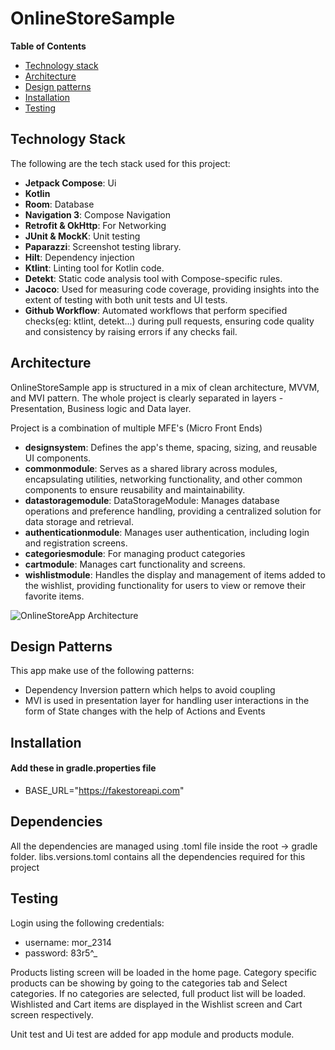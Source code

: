 # OnlineStoreSample

**Table of Contents**

- [Technology stack](#technology-stack)
- [Architecture](#architecture)
- [Design patterns](#design-patterns)
- [Installation](#installation)
- [Testing](#testing)

## Technology Stack
The following are the tech stack used for this project:
- **Jetpack Compose**: Ui
- **Kotlin**  
- **Room**: Database
- **Navigation 3**: Compose Navigation
- **Retrofit & OkHttp**: For Networking  
- **JUnit & MockK**: Unit testing 
- **Paparazzi**: Screenshot testing library.  
- **Hilt**: Dependency injection   
- **Ktlint**: Linting tool for Kotlin code.  
- **Detekt**: Static code analysis tool with Compose-specific rules.
- **Jacoco**: Used for measuring code coverage, providing insights into the extent of testing with both unit tests and UI tests.
- **Github Workflow**:  Automated workflows that perform specified checks(eg: ktlint, detekt...) during pull requests, ensuring code quality and consistency by raising errors if any checks fail.

## Architecture
OnlineStoreSample app is structured in a mix of clean architecture, MVVM, and MVI pattern.
The whole project is clearly separated in layers - Presentation, Business logic and Data layer.

Project is a combination of multiple MFE's (Micro Front Ends)
- **designsystem**: Defines the app's theme, spacing, sizing, and reusable UI components.  
- **commonmodule**: Serves as a shared library across modules, encapsulating utilities, networking functionality, and other common components to ensure reusability and maintainability.
- **datastoragemodule**: DataStorageModule: Manages database operations and preference handling, providing a centralized solution for data storage and retrieval.
- **authenticationmodule**: Manages user authentication, including login and registration screens.  
- **categoriesmodule**: For managing product categories  
- **cartmodule**: Manages cart functionality and screens.  
- **wishlistmodule**: Handles the display and management of items added to the wishlist, providing functionality for users to view or remove their favorite items.

![OnlineStoreApp Architecture](https://github.com/user-attachments/assets/83f01d94-7d29-477d-9731-6559b8010313)

## Design Patterns

This app make use of the following patterns:
 - Dependency Inversion pattern which helps to avoid coupling
 - MVI is used in presentation layer for handling user interactions in the form of State changes with the help of Actions and Events

## Installation
#### Add these in gradle.properties file
- BASE_URL="https://fakestoreapi.com"

## Dependencies
All the dependencies are managed using .toml file inside the root -> gradle folder.
libs.versions.toml contains all the dependencies required for this project

## Testing
Login using the following credentials:
 - username: mor_2314
 - password: 83r5^_

Products listing screen will be loaded in the home page. 
Category specific products can be showing by going to the categories tab and Select categories. If no categories are selected, full product list will be loaded.
Wishlisted and Cart items are displayed in the Wishlist screen and Cart screen respectively.

Unit test and Ui test are added for app module and products module. 
